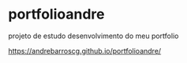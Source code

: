 # portfolioandre
projeto de estudo desenvolvimento do meu portfolio




https://andrebarroscg.github.io/portfolioandre/
